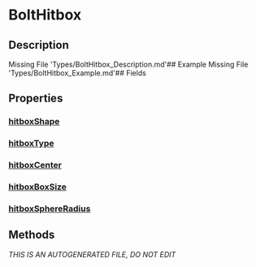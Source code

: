 # BoltHitbox
## Description
Missing File 'Types/BoltHitbox_Description.md'## Example
Missing File 'Types/BoltHitbox_Example.md'## Fields
## Properties
### [hitboxShape](BoltHitbox/P/hitboxShape.md)
### [hitboxType](BoltHitbox/P/hitboxType.md)
### [hitboxCenter](BoltHitbox/P/hitboxCenter.md)
### [hitboxBoxSize](BoltHitbox/P/hitboxBoxSize.md)
### [hitboxSphereRadius](BoltHitbox/P/hitboxSphereRadius.md)
## Methods

*THIS IS AN AUTOGENERATED FILE, DO NOT EDIT*
